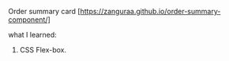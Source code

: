 Order summary card [https://zanguraa.github.io/order-summary-component/]

what I learned: 

1. CSS Flex-box.

